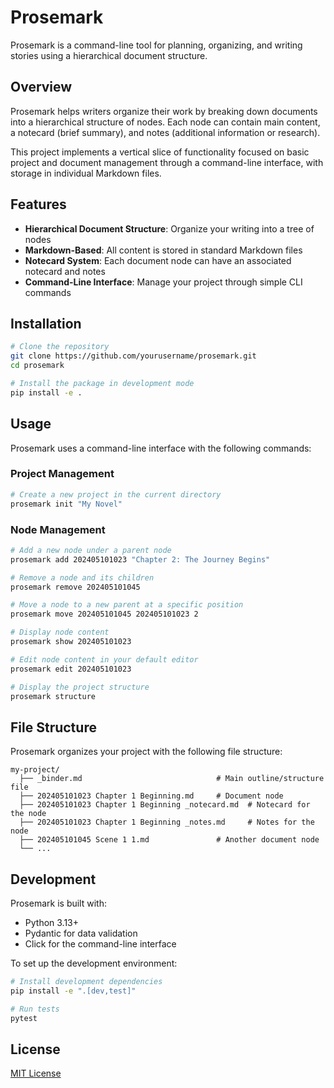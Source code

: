 # Prosemark

Prosemark is a command-line tool for planning, organizing, and writing stories using a hierarchical document structure.

## Overview

Prosemark helps writers organize their work by breaking down documents into a hierarchical structure of nodes. Each node can contain main content, a notecard (brief summary), and notes (additional information or research).

This project implements a vertical slice of functionality focused on basic project and document management through a command-line interface, with storage in individual Markdown files.

## Features

- **Hierarchical Document Structure**: Organize your writing into a tree of nodes
- **Markdown-Based**: All content is stored in standard Markdown files
- **Notecard System**: Each document node can have an associated notecard and notes
- **Command-Line Interface**: Manage your project through simple CLI commands

## Installation

```bash
# Clone the repository
git clone https://github.com/yourusername/prosemark.git
cd prosemark

# Install the package in development mode
pip install -e .
```

## Usage

Prosemark uses a command-line interface with the following commands:

### Project Management

```bash
# Create a new project in the current directory
prosemark init "My Novel"
```

### Node Management

```bash
# Add a new node under a parent node
prosemark add 202405101023 "Chapter 2: The Journey Begins"

# Remove a node and its children
prosemark remove 202405101045

# Move a node to a new parent at a specific position
prosemark move 202405101045 202405101023 2

# Display node content
prosemark show 202405101023

# Edit node content in your default editor
prosemark edit 202405101023

# Display the project structure
prosemark structure
```

## File Structure

Prosemark organizes your project with the following file structure:

```
my-project/
  ├── _binder.md                              # Main outline/structure file
  ├── 202405101023 Chapter 1 Beginning.md     # Document node
  ├── 202405101023 Chapter 1 Beginning _notecard.md  # Notecard for the node
  ├── 202405101023 Chapter 1 Beginning _notes.md     # Notes for the node
  ├── 202405101045 Scene 1 1.md               # Another document node
  └── ...
```

## Development

Prosemark is built with:

- Python 3.13+
- Pydantic for data validation
- Click for the command-line interface

To set up the development environment:

```bash
# Install development dependencies
pip install -e ".[dev,test]"

# Run tests
pytest
```

## License

[MIT License](LICENSE.md)
